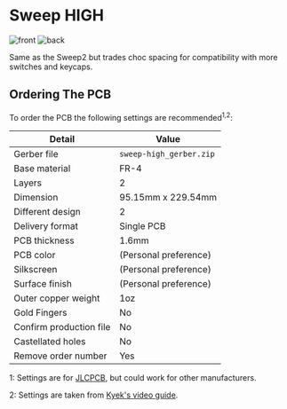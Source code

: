 # Sweep HIGH
![front](/gallery/sweep-high/front.png)
![back](/gallery/sweep-high/back.png)

Same as the Sweep2 but trades choc spacing for compatibility with more switches and keycaps.

## Ordering The PCB

To order the PCB the following settings are recommended<sup>1,2</sup>: 

|Detail|Value|
|---|---|
|Gerber file|`sweep-high_gerber.zip`|
|Base material|FR-4|
|Layers|2|
|Dimension|95.15mm x 229.54mm|
|Different design|2|
|Delivery format|Single PCB|
|PCB thickness|1.6mm|
|PCB color|(Personal preference)|
|Silkscreen|(Personal preference)|
|Surface finish|(Personal preference)|
|Outer copper weight|1oz|
|Gold Fingers|No|
|Confirm production file|No|
|Castellated holes|No|
|Remove order number|Yes|

1: Settings are for [JLCPCB](https://jlcpcb.com/), but could work for other manufacturers.

2: Settings are taken from [Kyek's video guide](https://www.youtube.com/watch?v=fBPu7AyDtkM&t=17s).
